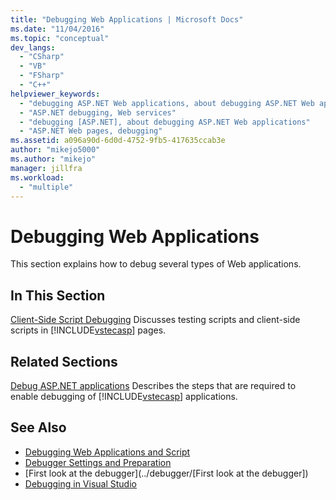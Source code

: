 ```yaml
---
title: "Debugging Web Applications | Microsoft Docs"
ms.date: "11/04/2016"
ms.topic: "conceptual"
dev_langs:
  - "CSharp"
  - "VB"
  - "FSharp"
  - "C++"
helpviewer_keywords:
  - "debugging ASP.NET Web applications, about debugging ASP.NET Web applications"
  - "ASP.NET debugging, Web services"
  - "debugging [ASP.NET], about debugging ASP.NET Web applications"
  - "ASP.NET Web pages, debugging"
ms.assetid: a096a90d-6d0d-4752-9fb5-417635ccab3e
author: "mikejo5000"
ms.author: "mikejo"
manager: jillfra
ms.workload:
  - "multiple"
---
```

# Debugging Web Applications
This section explains how to debug several types of Web applications.

## In This Section
 [Client-Side Script Debugging](../debugger/client-side-script-debugging.md)
 Discusses testing scripts and client-side scripts in [!INCLUDE[vstecasp](../code-quality/includes/vstecasp_md.md)] pages.

## Related Sections
 [Debug ASP.NET applications](../debugger/how-to-enable-debugging-for-aspnet-applications.md)
 Describes the steps that are required to enable debugging of [!INCLUDE[vstecasp](../code-quality/includes/vstecasp_md.md)] applications.

## See Also
- [Debugging Web Applications and Script](/visualstudio/debugger/how-to-enable-debugging-for-aspnet-applications)
- [Debugger Settings and Preparation](../debugger/debugger-settings-and-preparation.md)
- [First look at the debugger](../debugger/[First look at the debugger])
- [Debugging in Visual Studio](../debugger/index.md)